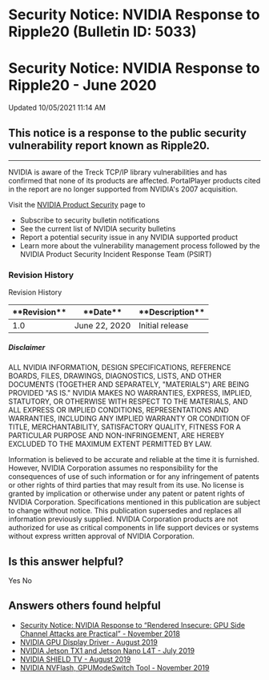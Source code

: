 # Security Notice: NVIDIA Response to Ripple20 (Bulletin ID: 5033)



Security Notice: NVIDIA Response to Ripple20 - June 2020
========================================================




 Updated 10/05/2021 11:14 AM



This notice is a response to the public security vulnerability report known as Ripple20.
----------------------------------------------------------------------------------------

 



---





NVIDIA is aware of the Treck TCP/IP library vulnerabilities and has confirmed that none of its products are affected. PortalPlayer products cited in the report are no longer supported from NVIDIA's 2007 acquisition. 
 

Visit the [NVIDIA Product Security](https://www.nvidia.com/security) page to


* Subscribe to security bulletin notifications
* See the current list of NVIDIA security bulletins
* Report a potential security issue in any NVIDIA supported product
* Learn more about the vulnerability management process followed by the NVIDIA Product Security Incident Response Team (PSIRT)



 

### Revision History




Revision History





| \*\*Revision\*\* | \*\*Date\*\* | \*\*Description\*\* |
| --- | --- | --- |
| 1.0 | June 22, 2020 | Initial release |



 
 
 
 

##### Disclaimer


ALL NVIDIA INFORMATION, DESIGN SPECIFICATIONS, REFERENCE BOARDS, FILES, DRAWINGS, DIAGNOSTICS, LISTS, AND OTHER DOCUMENTS (TOGETHER AND SEPARATELY, "MATERIALS") ARE BEING PROVIDED "AS IS." NVIDIA MAKES NO WARRANTIES, EXPRESS, IMPLIED, STATUTORY, OR OTHERWISE WITH RESPECT TO THE MATERIALS, AND ALL EXPRESS OR IMPLIED CONDITIONS, REPRESENTATIONS AND WARRANTIES, INCLUDING ANY IMPLIED WARRANTY OR CONDITION OF TITLE, MERCHANTABILITY, SATISFACTORY QUALITY, FITNESS FOR A PARTICULAR PURPOSE AND NON-INFRINGEMENT, ARE HEREBY EXCLUDED TO THE MAXIMUM EXTENT PERMITTED BY LAW.


Information is believed to be accurate and reliable at the time it is furnished. However, NVIDIA Corporation assumes no responsibility for the consequences of use of such information or for any infringement of patents or other rights of third parties that may result from its use. No license is granted by implication or otherwise under any patent or patent rights of NVIDIA Corporation. Specifications mentioned in this publication are subject to change without notice. This publication supersedes and replaces all information previously supplied. NVIDIA Corporation products are not authorized for use as critical components in life support devices or systems without express written approval of NVIDIA Corporation.











Is this answer helpful?
-----------------------



Yes
No







Answers others found helpful
----------------------------


* [Security Notice: NVIDIA Response to “Rendered Insecure: GPU Side Channel Attacks are Practical” - November 2018](/app/answers/detail/a_id/4738/related/1)
* [ NVIDIA GPU Display Driver - August 2019](/app/answers/detail/a_id/4841/related/1)
* [ NVIDIA Jetson TX1 and Jetson Nano L4T - July 2019](/app/answers/detail/a_id/4835/related/1)
* [ NVIDIA SHIELD TV - August 2019](/app/answers/detail/a_id/4804/related/1)
* [ NVIDIA NVFlash, GPUModeSwitch Tool - November 2019](/app/answers/detail/a_id/4928/related/1)









